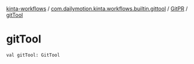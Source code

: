 [kinta-workflows](../../index.md) / [com.dailymotion.kinta.workflows.builtin.gittool](../index.md) / [GitPR](index.md) / [gitTool](./git-tool.md)

# gitTool

`val gitTool: GitTool`
